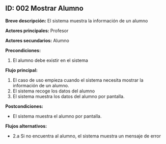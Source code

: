 
## ID: 002 Mostrar Alumno

**Breve descripción:** El sistema muestra la información de un alumno

**Actores principales:** Profesor

**Actores secundarios:** Alumno

**Precondiciones:**

 1. El alumno debe existir en el sistema

**Flujo principal:**

 1. El caso de uso empieza cuando el sistema necesita mostrar la información de un alumno.
 2. El sistema recoge los datos del alumno
 3. El sistema muestra los datos del alumno por pantalla.

**Postcondiciones:**

 - El sistema muestra el alumno por pantalla.

**Flujos alternativos:**
- 2.a Si no encuentra al alumno, el sistema muestra un mensaje de error